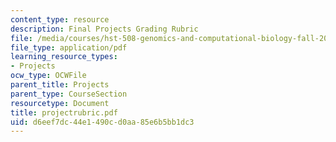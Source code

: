 ```yaml
---
content_type: resource
description: Final Projects Grading Rubric
file: /media/courses/hst-508-genomics-and-computational-biology-fall-2002/d6eef7dc44e1490cd0aa85e6b5bb1dc3_projectrubric.pdf
file_type: application/pdf
learning_resource_types:
- Projects
ocw_type: OCWFile
parent_title: Projects
parent_type: CourseSection
resourcetype: Document
title: projectrubric.pdf
uid: d6eef7dc-44e1-490c-d0aa-85e6b5bb1dc3
---
```

